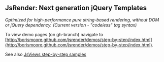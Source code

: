 <h2>JsRender: Next generation jQuery Templates</h2>
<em>Optimized for high-performance pure string-based rendering, without DOM or jQuery dependency. (Current version - "codeless" tag syntax)</em>

To view demo pages (on gh-branch) navigate to [http://borismoore.github.com/jsrender/demos/step-by-step/index.html](http://borismoore.github.com/jsrender/demos/step-by-step/index.html).

See also [JsViews step-by-step samples](http://borismoore.github.com/jsviews/demos/step-by-step/index.html)